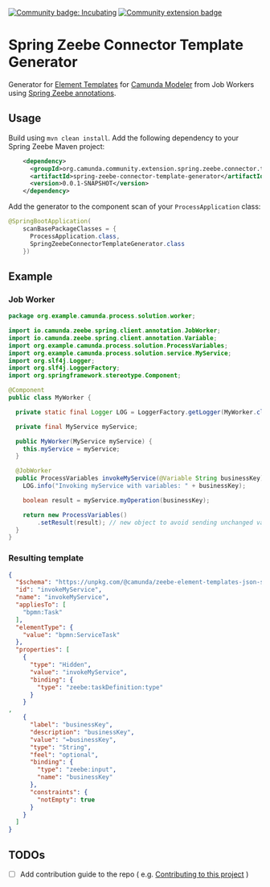 [![Community badge: Incubating](https://img.shields.io/badge/Lifecycle-Incubating-blue)](https://github.com/Camunda-Community-Hub/community/blob/main/extension-lifecycle.md#incubating-)
[![Community extension badge](https://img.shields.io/badge/Community%20Extension-An%20open%20source%20community%20maintained%20project-FF4700)](https://github.com/camunda-community-hub/community)

# Spring Zeebe Connector Template Generator

Generator for [Element Templates](https://docs.camunda.io/docs/next/components/modeler/desktop-modeler/element-templates/about-templates/) for [Camunda Modeler](https://docs.camunda.io/docs/next/components/modeler/about-modeler/) from Job Workers using [Spring Zeebe annotations](https://github.com/camunda-community-hub/spring-zeebe#job-worker-configuration-options).


## Usage
Build using `mvn clean install`.
Add the following dependency to your Spring Zeebe Maven project:
```xml
    <dependency>
      <groupId>org.camunda.community.extension.spring.zeebe.connector.template.generator</groupId>
      <artifactId>spring-zeebe-connector-template-generator</artifactId>
      <version>0.0.1-SNAPSHOT</version>
    </dependency>
```
Add the generator to the component scan of your `ProcessApplication` class:
```java
@SpringBootApplication(
    scanBasePackageClasses = {
      ProcessApplication.class,
      SpringZeebeConnectorTemplateGenerator.class
    })
```

## Example
### Job Worker
```java
package org.example.camunda.process.solution.worker;

import io.camunda.zeebe.spring.client.annotation.JobWorker;
import io.camunda.zeebe.spring.client.annotation.Variable;
import org.example.camunda.process.solution.ProcessVariables;
import org.example.camunda.process.solution.service.MyService;
import org.slf4j.Logger;
import org.slf4j.LoggerFactory;
import org.springframework.stereotype.Component;

@Component
public class MyWorker {

  private static final Logger LOG = LoggerFactory.getLogger(MyWorker.class);

  private final MyService myService;

  public MyWorker(MyService myService) {
    this.myService = myService;
  }

  @JobWorker
  public ProcessVariables invokeMyService(@Variable String businessKey) {
    LOG.info("Invoking myService with variables: " + businessKey);

    boolean result = myService.myOperation(businessKey);

    return new ProcessVariables()
        .setResult(result); // new object to avoid sending unchanged variables
  }
}
```
### Resulting template
```json
{
  "$schema": "https://unpkg.com/@camunda/zeebe-element-templates-json-schema/resources/schema.json",
  "id": "invokeMyService",
  "name": "invokeMyService",
  "appliesTo": [
    "bpmn:Task"
  ],
  "elementType": {
    "value": "bpmn:ServiceTask"
  },
  "properties": [
    {
      "type": "Hidden",
      "value": "invokeMyService",
      "binding": {
        "type": "zeebe:taskDefinition:type"
      }
    }
,
    {
      "label": "businessKey",
      "description": "businessKey",
      "value": "=businessKey",
      "type": "String",
      "feel": "optional",
      "binding": {
        "type": "zeebe:input",
        "name": "businessKey"
      },
      "constraints": {
        "notEmpty": true
      }
    }
  ]
}
```
## TODOs

* [ ] Add contribution guide to the repo (
  e.g. [Contributing to this project](https://gist.github.com/jwulf/2c7f772570bfc8654b0a0a783a3f165e) )